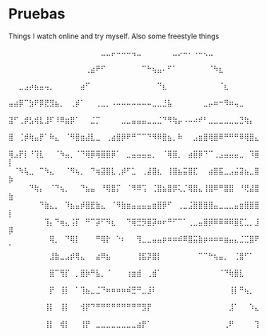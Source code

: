 # Pruebas
Things I watch online and try myself.
Also some freestyle things

⠀⠀⠀⠀⠀⠀⠀⠀⠀⠀⠀⠀⠀⠀⠀⠀⠀⠀⣀⣀⡤⠤⠤⠤⢤⣀⠀⠀⠀⠀⠀⠀⣀⡠⠤⠄⠠⠤⢄⣀⠀⠀⠀⠀⠀⠀⠀⠀⠀⠀
⠀⠀⠀⠀⠀⠀⠀⠀⠀⠀⠀⠀⠀⠀⠀⢀⣴⠟⠋⠀⠀⠀⠀⠀⠀⠀⠉⠓⢦⣤⠄⠋⠁⠀⠀⠀⠀⠀⠀⠈⠳⣆⠀⠀⠀⠀⠀⠀⠀⠀
⠀⠀⣀⣠⡴⣦⣤⢤⡀⠀⠀⠀⠀⠀⣴⠋⠀⠀⠀⠀⠀⠀⠀⠀⠀⠀⠀⠀⠀⠙⣆⠀⠀⠀⠀⠀⠀⠀⠀⠀⠀⠈⣆⠀⠀⠀⠀⠀⠀⠀
⣤⣴⡿⠉⣳⠟⡿⣟⣻⣦⡀⠀⢀⡾⠁⠀⠀⢀⣀⡀⠠⠤⠤⠤⠤⠤⠤⠤⣀⣀⣘⣧⠀⠀⠀⠀⠀⠀⣀⡤⠶⠒⠻⠶⢤⣀⠀⠀⠀⠀
⣽⠋⢀⡾⣣⢾⣇⣸⠏⠸⠿⣶⡿⠁⠀⠀⣈⡉⠀⠀⠀⠀⣀⣀⣤⣤⣤⣀⣀⣈⠙⠻⢷⡤⠠⠤⠴⠞⠃⣀⣀⣀⣀⣀⣀⣙⢷⡄⠀⠀
⣿⠀⢈⡾⢷⣤⡟⠁⠷⣄⠀⠈⠻⣿⣶⣼⣇⣀⠀⢀⣴⣿⡿⠟⠛⠉⠉⠙⠻⠿⣿⣦⡀⠷⠀⠀⣠⣶⣿⢿⣿⠿⠛⠛⠛⠿⢿⣿⣄⠀
⢿⣠⡟⡇⠘⢹⣇⠀⠀⠈⠳⣤⡀⠈⠙⢿⡿⢿⣿⣿⡿⠁⠀⣀⣤⣤⣤⣤⡀⠀⠈⢿⣿⡀⠀⣴⣿⡿⠙⠉⢀⣠⣤⣤⣤⣀⠀⠹⣿⡇
⠀⠈⠳⢧⣀⠀⠉⠳⣄⠀⠀⠈⠻⢦⡀⠀⠙⢶⣽⣿⣇⢀⡾⠋⣁⠀⢀⣼⣿⣆⠀⢸⣿⣦⣭⣿⣏⠀⠀⣴⣿⣯⣀⣠⣬⣽⣦⣀⣿⡷
⠀⠀⠀⠀⠙⢷⡄⠀⠈⠙⢦⡀⠀⠀⠙⣦⣤⠀⠘⢿⣿⡍⠀⠈⠻⠿⢩⠀⢈⣿⣦⣿⡿⢅⡈⢿⣿⣄⢸⣿⠿⠛⣿⣿⠀⠘⢟⣼⣿⣷
⠀⠀⠀⠀⠀⠀⠙⣷⣄⡀⠀⠹⣦⣤⡾⣿⣟⣷⣄⠀⠈⠻⣷⣶⣤⣤⣤⣤⣶⣿⡿⠋⠀⢀⣀⣨⣿⣿⣿⣿⣤⣀⣀⣀⣤⣶⣿⣿⣿⡇
⠀⠀⠀⠀⠀⠀⠀⢹⡄⠙⢶⣄⢨⡏⠀⠛⠉⡽⠋⠻⣆⠀⠀⠙⢿⣛⡻⣿⡽⠶⠖⠛⠋⠉⠁⢀⣀⣤⣿⡿⠿⠿⠿⠿⣿⣏⣁⡀⣸⡿
⠀⠀⠀⠀⠀⠀⠀⠀⢿⡀⠀⠙⢿⡇⠀⠀⠀⠛⢿⡗⠀⠑⠆⠀⠀⢻⣀⣀⣤⣤⡶⠶⠶⠾⠿⣿⣭⣷⡶⠶⠶⠶⣶⣤⣄⣈⣉⣿⠟⠁
⠀⠀⠀⠀⠀⠀⠀⠀⣸⣷⣀⣠⡾⢿⣄⠀⠀⣴⠿⣦⠀⠀⠀⠀⠀⢸⣯⡽⣿⡇⠀⠀⠀⠀⠀⠀⠀⠉⠉⠓⢦⣤⡀⠀⢈⣿⠋⠁⠀⠀
⠀⠀⠀⠀⠀⠀⠀⠀⣿⠉⢻⡏⠀⡀⣿⡷⠛⣧⡀⠈⠀⠀⠀⢰⣶⣾⠀⢀⣾⠁⠀⠀⠀⠀⠀⠀⠀⠀⠀⠀⠀⠈⠙⢷⣿⣇⠀⠀⠀⠀
⠀⠀⠀⠀⠀⠀⠀⠀⡟⠀⢸⡇⠀⠁⢹⣦⣀⣈⠙⠶⠶⠶⠶⠾⣛⠛⣀⣸⠇⠀⠀⠀⠀⠀⠀⠀⠀⠀⠀⠀⠀⠀⠀⢸⡇⠛⢦⡀⠀⠀
⠀⠀⠀⠀⠀⠀⠀⢸⡇⠀⢸⡇⠀⠀⢺⡟⠙⠛⠛⠛⠛⠛⠛⠛⠛⠛⣻⡟⠀⠀⠀⠀⠀⠀⠀⠀⠀⠀⠀⠀⠀⠀⠀⣸⠁⠀⠀⠱⣄⠀
⠀⠀⠀⠀⠀⠀⠀⢸⡇⠀⢾⡇⠀⠀⢸⡟⠀⣀⣀⣀⣀⣀⣀⣀⣀⣴⡟⠁⠀⠀⠀⠀⠀⠀⠀⠀⠀⠀⠀⠀⠀⠀⢀⠟⠀⠀⠀⠀⢹⠀

